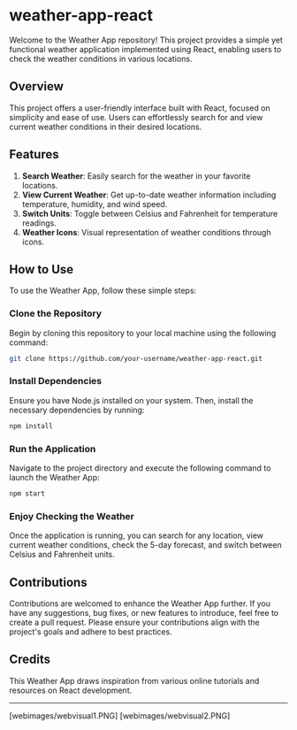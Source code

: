 # weather-app-react

Welcome to the Weather App repository! This project provides a simple yet functional weather application implemented using React, enabling users to check the weather conditions in various locations.

## Overview

This project offers a user-friendly interface built with React, focused on simplicity and ease of use. Users can effortlessly search for and view current weather conditions in their desired locations.

## Features

1. **Search Weather**: Easily search for the weather in your favorite locations.
2. **View Current Weather**: Get up-to-date weather information including temperature, humidity, and wind speed.
3. **Switch Units**: Toggle between Celsius and Fahrenheit for temperature readings.
4. **Weather Icons**: Visual representation of weather conditions through icons.

## How to Use

To use the Weather App, follow these simple steps:

### Clone the Repository

Begin by cloning this repository to your local machine using the following command:
```bash
git clone https://github.com/your-username/weather-app-react.git
```

### Install Dependencies

Ensure you have Node.js installed on your system. Then, install the necessary dependencies by running:
```bash
npm install
```

### Run the Application

Navigate to the project directory and execute the following command to launch the Weather App:
```bash
npm start
```

### Enjoy Checking the Weather

Once the application is running, you can search for any location, view current weather conditions, check the 5-day forecast, and switch between Celsius and Fahrenheit units.

## Contributions

Contributions are welcomed to enhance the Weather App further. If you have any suggestions, bug fixes, or new features to introduce, feel free to create a pull request. Please ensure your contributions align with the project's goals and adhere to best practices.

## Credits

This Weather App draws inspiration from various online tutorials and resources on React development.

---
[webimages/webvisual1.PNG]
[webimages/webvisual2.PNG]
